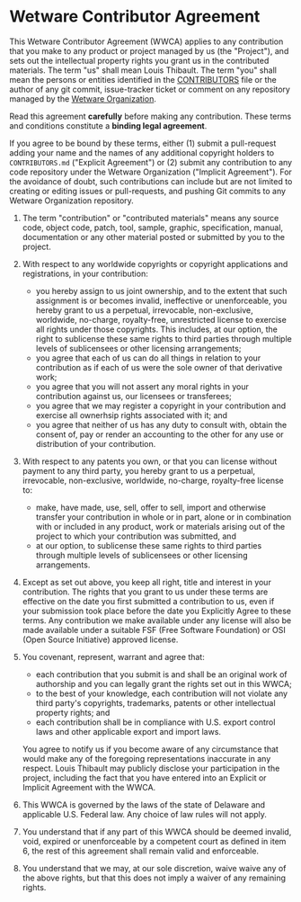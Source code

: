# Wetware Contributor Agreement

This Wetware Contributor Agreement (WWCA) applies to any contribution that you make to any product or project managed by us (the "Project"),
and sets out the intellectual property rights you grant us in the contributed materials.  The term "us" shall mean Louis Thibault.
The term "you" shall mean the persons or entities identified in the [CONTRIBUTORS](CONTRIBUTORS.md) file or the author of any git commit,
issue-tracker ticket or comment on any repository managed by the [Wetware Organization](http://github.com/wetware).

Read this agreement **carefully** before making any contribution.  These terms and conditions constitute a **binding legal agreement**.

If you agree to be bound by these terms, either (1) submit a pull-request adding your name and the names of any additional copyright holders
to `CONTRIBUTORS.md` ("Explicit Agreement") or (2) submit any contribution to any code repository under the Wetware Organization ("Implicit Agreement").
For the avoidance of doubt, such contributions can include but are not limited to creating or editing issues or pull-requests, and pushing Git commits
to any Wetware Organization repository.

1. The term "contribution" or "contributed materials" means any source code, object code, patch, tool, sample, graphic, specification, manual, documentation
or any other material posted or submitted by you to the project.

2. With respect to any worldwide copyrights or copyright applications and registrations, in your contribution:

    - you hereby assign to us joint ownership, and to the extent that such assignment is or becomes invalid, ineffective or unenforceable, you hereby grant to us
    a perpetual, irrevocable, non-exclusive, worldwide, no-charge, royalty-free, unrestricted license to exercise all rights under those copyrights.  This
    includes, at our option, the right to sublicense these same rights to third parties through multiple levels of sublicensees or other licensing arrangements;
    - you agree that each of us can do all things in relation to your contribution as if each of us were the sole owner of that derivative work;
    - you agree that you will not assert any moral rights in your contribution against us, our licensees or transferees;
    - you agree that we may register a copyright in your contribution and exercise all ownerhsip rights associated with it; and
    - you agree that neither of us has any duty to consult with, obtain the consent of, pay or render an accounting to the other for any use or distribution of your
    contribution.

3. With respect to any patents you own, or that you can license without payment to any third party, you hereby grant to us a perpetual, irrevocable, non-exclusive,
worldwide, no-charge, royalty-free license to:

    - make, have made, use, sell, offer to sell, import and otherwise transfer your contribution in whole or in part, alone or in combination with or included in
    any product, work or materials arising out of the project to which your contribution was submitted, and
    - at our option, to sublicense these same rights to third parties through multiple levels of sublicensees or other licensing arrangements.

4. Except as set out above, you keep all right, title and interest in your contribution.  The rights that you grant to us under these terms are effective on the date
you first submitted a contribution to us, even if your submission took place before the date you Explicitly Agree to these terms.  Any contribution we make available
under any license will also be made available under a suitable FSF (Free Software Foundation) or OSI (Open Source Initiative) approved license.

5. You covenant, represent, warrant and agree that:

    - each contribution that you submit is and shall be an original work of authorship and you can legally grant the rights set out in this WWCA;
    - to the best of your knowledge, each contribution will not violate any third party's copyrights, trademarks, patents or other intellectual property rights; and
    - each contribution shall be in compliance with U.S. export control laws and other applicable export and import laws.
  
    You agree to notify us if you become aware of any circumstance that would make any of the foregoing representations inaccurate in any respect.
    Louis Thibault may publicly disclose your participation in the project, including the fact that you have entered into an Explicit or Implicit Agreement with the WWCA.

6. This WWCA is governed by the laws of the state of Delaware and applicable U.S. Federal law.  Any choice of law rules will not apply.

7. You understand that if any part of this WWCA should be deemed invalid, void, expired or unenforceable by a competent court as defined in item 6, the rest of 
this agreement shall remain valid and enforceable.

8. You understand that we may, at our sole discretion, waive waive any of the above rights, but that this does not imply a waiver of any remaining rights.
